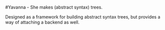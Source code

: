 #Yavanna - She makes (abstract syntax) trees.

Designed as a framework for building abstract syntax trees, but provides a way of attaching a backend as well.
